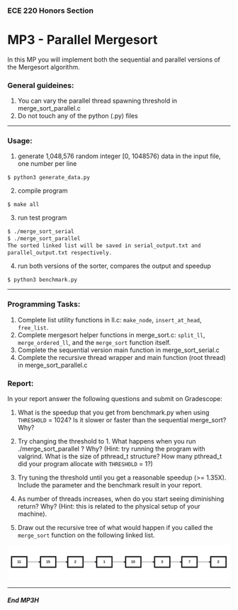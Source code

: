 ### ECE 220 Honors Section
# MP3 - Parallel Mergesort

In this MP you will implement both the sequential and parallel versions of the Mergesort algorithm.

### General guideines:  
1. You can vary the parallel thread spawning threshold in merge_sort_parallel.c  
2. Do not touch any of the python (.py) files  

---
### Usage:  
    
  1. generate 1,048,576 random integer [0, 1048576) data in the input file, one number per line

    $ python3 generate_data.py

  2. compile program

    $ make all

  3. run test program

    $ ./merge_sort_serial
    $ ./merge_sort_parallel
    The sorted linked list will be saved in serial_output.txt and parallel_output.txt respectively.

  4. run both versions of the sorter, compares the output and speedup

    $ python3 benchmark.py

--- 
### Programming Tasks:
  1. Complete list utility functions in ll.c: `make_node`, `insert_at_head`, `free_list`.  
  2. Complete mergesort helper functions in merge_sort.c: `split_ll`, `merge_ordered_ll`, and the `merge_sort` function itself.  
  3. Complete the sequential version main function in merge_sort_serial.c  
  4. Complete the recursive thread wrapper and main function (root thread) in merge_sort_parallel.c  

### Report:
In your report answer the following questions and submit on Gradescope:

  1. What is the speedup that you get from benchmark.py when using `THRESHOLD` = 1024? Is it slower or faster than the sequential merge_sort? Why?

  2. Try changing the threshold to 1. What happens when you run ./merge_sort_parallel ? Why? (Hint: try running the program with valgrind. What is the size of pthread_t structure? How many pthread_t did your program allocate with `THRESHOLD` = 1?)  
      
  3. Try tuning the threshold until you get a reasonable speedup (>= 1.35X). Include the parameter and the benchmark result in your report.  
  
  4. As number of threads increases, when do you start seeing diminishing return? Why? (Hint: this is related to the physical setup of your machine).  
  
  5. Draw out the recursive tree of what would happen if you called the `merge_sort` function on the following linked list.
    
  <p align="center">
    <img src="./images/LinkedListMp3h.png?raw=true" alt="question5image" />
  </p>

---
##### End MP3H